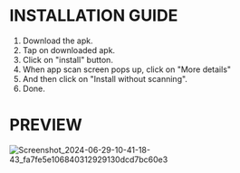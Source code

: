 # INSTALLATION GUIDE
1. Download the apk.
2. Tap on downloaded apk.
3. Click on "install" button.
4. When app scan screen pops up, click on "More details"
5. And then click on "Install without scanning".
6. Done.


# PREVIEW
![Screenshot_2024-06-29-10-41-18-43_fa7fe5e106840312929130dcd7bc60e3](https://github.com/sahrajnish/Tic-Tac-Toe/assets/70711509/bcdae0a9-1113-4735-8947-b445b2f3bc1c)
